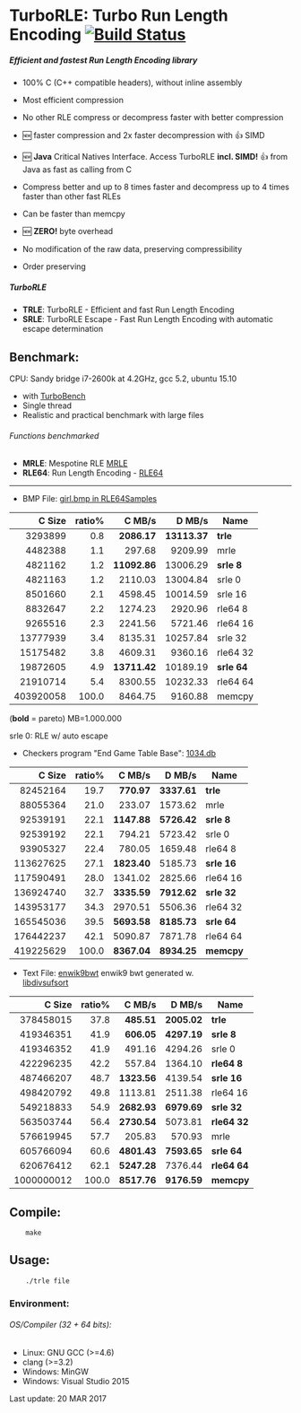 TurboRLE: Turbo Run Length Encoding [![Build Status](https://travis-ci.org/powturbo/TurboRLE.svg?branch=master)](https://travis-ci.org/powturbo/TurboRLE)
===================================

##### Efficient and fastest **Run Length Encoding** library
  - 100% C (C++ compatible headers), without inline assembly
  - Most efficient compression 
  - No other RLE compress or decompress faster with better compression
  - :new: faster compression and 2x faster decompression with :+1: SIMD
  - :new: **Java** Critical Natives Interface. Access TurboRLE **incl. SIMD!** :+1: from Java as fast as calling from C
  - Compress better and up to 8 times faster and decompress up to 4 times faster than other fast RLEs
  - Can be faster than memcpy
  - :new: **ZERO!** byte overhead

  - No modification of the raw data, preserving compressibility
  - Order preserving 

##### TurboRLE
  - **TRLE**: TurboRLE - Efficient and fast Run Length Encoding
  - **SRLE**: TurboRLE Escape - Fast Run Length Encoding with automatic escape determination 

## Benchmark:
CPU: Sandy bridge i7-2600k at 4.2GHz, gcc 5.2, ubuntu 15.10
- with [TurboBench](https://github.com/powturbo/TurboBench)
- Single thread
- Realistic and practical benchmark with large files

###### Functions benchmarked
  - **MRLE**: Mespotine RLE [MRLE](http://encode.ru/threads/2121-No-more-encoding-overhead-in-Run-Length-Encoding-Read-about-Mespotine-RLE-here-)
  - **RLE64**: Run Length Encoding - [RLE64](http://sourceforge.net/projects/nikkhokkho/files/RLE64/)
<p>

------------------------------------------------------------------------
- BMP File: [girl.bmp in RLE64Samples](http://sourceforge.net/projects/nikkhokkho/files/RLE64/3.00/)

|C Size|ratio%|C MB/s|D MB/s|Name|
|--------:|-----:|--------:|--------:|----------------|
|3293899|  0.8|**2086.17**|**13113.37**|**trle**|
|4482388|  1.1|297.68|9209.99|mrle|
|4821162|  1.2|**11092.86**|13006.29|**srle 8**|
|4821163|  1.2|2110.03|13004.84|srle 0|
|8501660|  2.1|4598.45|10014.59|srle 16|
|8832647|  2.2|1274.23|2920.96|rle64 8|
|9265516|  2.3|2241.56|5721.46|rle64 16|
|13777939|  3.4|8135.31|10257.84|srle 32|
|15175482|  3.8|4609.31|9360.16|rle64 32|
|19872605|  4.9|**13711.42**|10189.19|**srle 64**|
|21910714|  5.4|8300.55|10232.33|rle64 64|
|403920058|100.0|8464.75|9160.88|memcpy|

(**bold** = pareto)  MB=1.000.000

srle 0: RLE w/ auto escape
<p>

- Checkers program "End Game Table Base": [1034.db](http://encode.ru/threads/2077-EGTB-compression?p=41392&viewfull=1#post41392)

|C Size|ratio%|C MB/s|D MB/s|Name|
|--------:|-----:|--------:|--------:|----------------|
|82452164| 19.7|**770.97**|**3337.61**|**trle**|
|88055364| 21.0|233.07|1573.62|mrle|
|92539191| 22.1|**1147.88**|**5726.42**|**srle 8**|
|92539192| 22.1|794.21|5723.42|srle 0|
|93905327| 22.4|780.05|1659.48|rle64 8|
|113627625| 27.1|**1823.40**|5185.73|**srle 16**|
|117590491| 28.0|1341.02|2825.66|rle64 16|
|136924740| 32.7|**3335.59**|**7912.62**|**srle 32**|
|143953177| 34.3|2970.51|5506.36|rle64 32|
|165545036| 39.5|**5693.58**|**8185.73**|**srle 64**|
|176442237| 42.1|5090.87|7871.78|rle64 64|
|419225629|100.0|**8367.04**|**8934.25**|**memcpy**|


- Text File: [enwik9bwt](http://mattmahoney.net/dc/textdata.html) enwik9 bwt generated w.<br>
[libdivsufsort](https://code.google.com/p/libdivsufsort/)

|C Size|ratio%|C MB/s|D MB/s|Name|
|--------:|-----:|--------:|--------:|----------------|
|378458015| 37.8|**485.51**|**2005.02**|**trle**|
|419346351| 41.9|**606.05**|**4297.19**|**srle 8**|
|419346352| 41.9|491.16|4294.26|srle 0|
|422296235| 42.2|557.84|1364.10|**rle64 8**|
|487466207| 48.7|**1323.56**|4139.54|**srle 16**|
|498420792| 49.8|1113.81|2511.38|rle64 16|
|549218833| 54.9|**2682.93**|**6979.69**|**srle 32**|
|563503744| 56.4|**2730.54**|5073.81|**rle64 32**|
|576619945| 57.7|205.83|570.93|mrle|enwik9bwt|
|605766094| 60.6|**4801.43**|**7593.65**|**srle 64**|
|620676412| 62.1|**5247.28**|7376.44|**rle64 64**|
|1000000012|100.0|**8517.76**|**9176.59**|**memcpy**|

## Compile:

        make

## Usage:

        ./trle file

### Environment:

###### OS/Compiler (32 + 64 bits):
- Linux: GNU GCC (>=4.6)
- clang (>=3.2) 
- Windows: MinGW
- Windows: Visual Studio 2015

Last update: 20 MAR 2017


